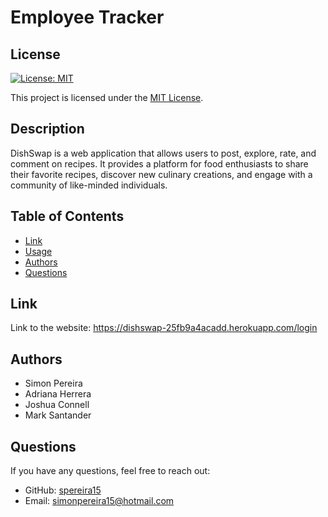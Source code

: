 # Employee Tracker

## License

[![License: MIT](https://img.shields.io/badge/License-MIT-yellow.svg)](https://opensource.org/licenses/MIT)

This project is licensed under the [MIT License](https://opensource.org/licenses/MIT).

## Description

DishSwap is a web application that allows users to post, explore, rate, and comment on recipes. It provides a platform for food enthusiasts to share their favorite recipes, discover new culinary creations, and engage with a community of like-minded individuals.

## Table of Contents

- [Link](#link)
- [Usage](#usage)
- [Authors](#authors)
- [Questions](#questions)

## Link

Link to the website: https://dishswap-25fb9a4acadd.herokuapp.com/login

## Authors

- Simon Pereira
- Adriana Herrera 
- Joshua Connell 
- Mark Santander

## Questions

If you have any questions, feel free to reach out:

- GitHub: [spereira15](https://github.com/spereira15)
- Email: simonpereira15@hotmail.com
